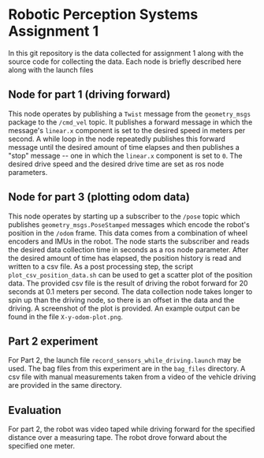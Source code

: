 # Robotic Perception Systems Assignment 1

In this git repository is the data collected for assignment 1 along with the source code for collecting the data. Each node is briefly described here along with the launch files

## Node for part 1 (driving forward)

This node operates by publishing a `Twist` message from the `geometry_msgs` package to the `/cmd_vel` topic. It publishes a forward message in which the message's `linear.x` component is set to the desired speed in meters per second. A while loop in the node repeatedly publishes this forward message until the desired amount of time elapses and then publishes a "stop" message -- one in which the `linear.x` component is set to `0`. The desired drive speed and the desired drive time are set as ros node parameters.

## Node for part 3 (plotting odom data)

This node operates by starting up a subscriber to the `/pose` topic which publishes `geometry_msgs.PoseStamped` messages which encode the robot's position in the `/odom` frame. This data comes from a combination of wheel encoders and IMUs in the robot. The node starts the subscriber and reads the desired data collection time in seconds as a ros node parameter. After the desired amount of time has elapsed, the position history is read and written to a csv file. As a post processing step, the script `plot_csv_position_data.sh` can be used to get a scatter plot of the position data. The provided csv file is the result of driving the robot forward for 20 seconds at 0.1 meters per second. The data collection node takes longer to spin up than the driving node, so there is an offset in the data and the driving. A screenshot of the plot is provided. An example output can be found in the file `X-y-odom-plot.png`.

## Part 2 experiment

For Part 2, the launch file `record_sensors_while_driving.launch` may be used. The bag files from this experiment are in the `bag_files` directory. A csv file with manual measurements taken from a video of the vehicle driving are provided in the same directory.

## Evaluation

For part 2, the robot was video taped while driving forward for the specified distance over a measuring tape. The robot drove forward about the specified one meter. 
